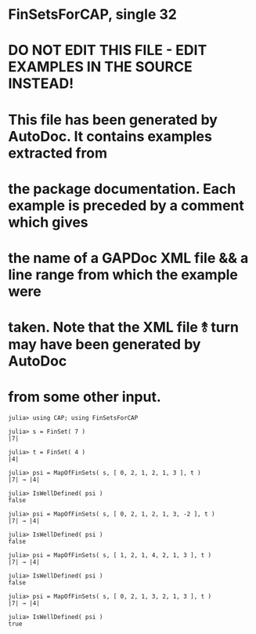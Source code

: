 # FinSetsForCAP, single 32
# DO NOT EDIT THIS FILE - EDIT EXAMPLES IN THE SOURCE INSTEAD!
# This file has been generated by AutoDoc. It contains examples extracted from
# the package documentation. Each example is preceded by a comment which gives
# the name of a GAPDoc XML file && a line range from which the example were
# taken. Note that the XML file ⥉ turn may have been generated by AutoDoc
# from some other input.

```jldoctest
julia> using CAP; using FinSetsForCAP

julia> s = FinSet( 7 )
|7|

julia> t = FinSet( 4 )
|4|

julia> psi = MapOfFinSets( s, [ 0, 2, 1, 2, 1, 3 ], t )
|7| → |4|

julia> IsWellDefined( psi )
false

julia> psi = MapOfFinSets( s, [ 0, 2, 1, 2, 1, 3, -2 ], t )
|7| → |4|

julia> IsWellDefined( psi )
false

julia> psi = MapOfFinSets( s, [ 1, 2, 1, 4, 2, 1, 3 ], t )
|7| → |4|

julia> IsWellDefined( psi )
false

julia> psi = MapOfFinSets( s, [ 0, 2, 1, 3, 2, 1, 3 ], t )
|7| → |4|

julia> IsWellDefined( psi )
true

```
